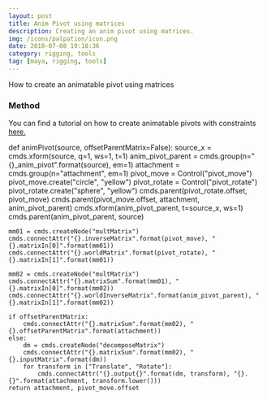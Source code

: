 ```yaml
---
layout: post
title: Anim Pivot using matrices
description: Creating an anim pivot using matrices. 
img: /icons/palpation/icon.png
date: 2018-07-08 19:18:36
category: rigging, tools
tag: [maya, rigging, tools]
---
```

How to create an animatable pivot using matrices

<h3>Method</h3>

You can find a tutorial on how to create animatable pivots with constraints <a href="https://k-rig.co.uk/jakrig/">here.</a>



def animPivot(source, offsetParentMatrix=False):
    source_x = cmds.xform(source, q=1, ws=1, t=1)
    anim_pivot_parent = cmds.group(n="{}_anim_pivot".format(source), em=1)
    attachment = cmds.group(n="attachment", em=1)
    pivot_move = Control("pivot_move")
    pivot_move.create("circle", "yellow")
    pivot_rotate = Control("pivot_rotate")
    pivot_rotate.create("sphere", "yellow")
    cmds.parent(pivot_rotate.offset, pivot_move)
    cmds.parent(pivot_move.offset, attachment, anim_pivot_parent)
    cmds.xform(anim_pivot_parent, t=source_x, ws=1)
    cmds.parent(anim_pivot_parent, source)

    mm01 = cmds.createNode("multMatrix")
    cmds.connectAttr("{}.inverseMatrix".format(pivot_move), "{}.matrixIn[0]".format(mm01))
    cmds.connectAttr("{}.worldMatrix".format(pivot_rotate), "{}.matrixIn[1]".format(mm01))

    mm02 = cmds.createNode("multMatrix")
    cmds.connectAttr("{}.matrixSum".format(mm01), "{}.matrixIn[0]".format(mm02))
    cmds.connectAttr("{}.worldInverseMatrix".format(anim_pivot_parent), "{}.matrixIn[1]".format(mm02))

    if offsetParentMatrix:
        cmds.connectAttr("{}.matrixSum".format(mm02), "{}.offsetParentMatrix".format(attachment))
    else:
        dm = cmds.createNode("decomposeMatrix")
        cmds.connectAttr("{}.matrixSum".format(mm02), "{}.inputMatrix".format(dm))
        for transform in ["Translate", "Rotate"]:
            cmds.connectAttr("{}.output{}".format(dm, transform), "{}.{}".format(attachment, transform.lower()))
    return attachment, pivot_move.offset 

